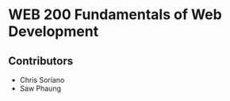 <h1>WEB 200 Fundamentals of Web Development</h1>
<h2>Contributors</h2>
<ul>
<li>Chris Soriano</li>
<li>Saw Phaung</li>
</ul>
